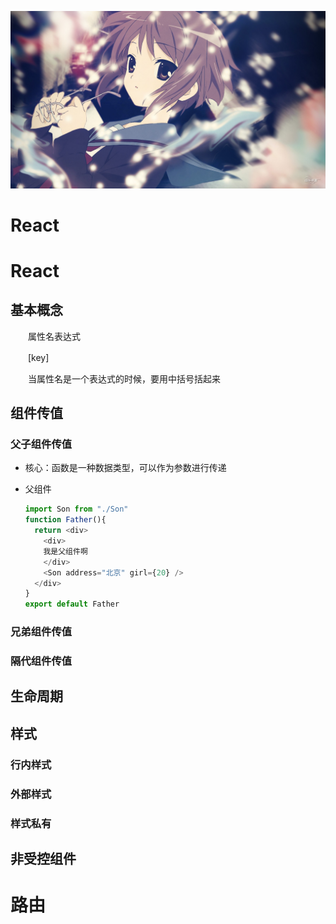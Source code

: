 ![image](assets/wallpaper_5228834-20230207221228-s3qagsd.jpg)

# React

# React

## 基本概念

　　属性名表达式

　　[key]  

　　当属性名是一个表达式的时候，要用中括号括起来

## 组件传值

### 父子组件传值

* 核心：函数是一种数据类型，可以作为参数进行传递
* 父组件

  ```js
  import Son from "./Son"
  function Father(){
    return <div>
      <div>
      我是父组件啊
      </div>
      <Son address="北京" girl={20} />
    </div>
  }
  export default Father
  ```

### 兄弟组件传值

### 隔代组件传值

## 生命周期

## 样式

### 行内样式

### 外部样式

### 样式私有

## 非受控组件

# 路由
